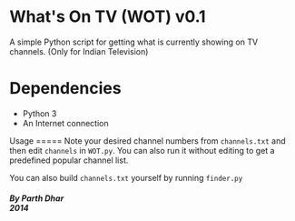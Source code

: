 What's On TV (WOT) v0.1
===

A simple Python script for getting what is currently showing on TV channels. (Only for Indian Television)

Dependencies
============
<ul>
<li>Python 3</li>
<li>An Internet connection</li>
</ul>
Usage
=====
Note your desired channel numbers from <code>channels.txt</code> and then edit <code>channels</code> in <code>WOT.py</code>. You can also run it without editing to get a predefined popular channel list.

You can also build <code>channels.txt</code> yourself by running <code>finder.py</code>
<h5>By Parth Dhar<br />
2014</h5>
